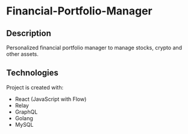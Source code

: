# Financial-Portfolio-Manager
## Description
Personalized financial portfolio manager to manage stocks, crypto and other assets.

## Technologies
Project is created with:
* React (JavaScript with Flow)
* Relay
* GraphQL
* Golang
* MySQL


